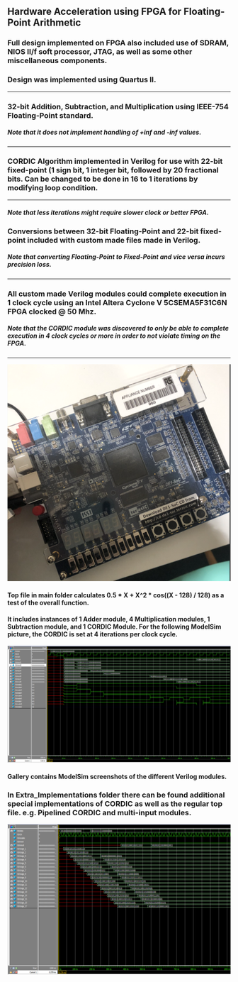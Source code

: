 ## Hardware Acceleration using FPGA for Floating-Point Arithmetic
### Full design implemented on FPGA also included use of SDRAM, NIOS II/f soft processor, JTAG, as well as some other miscellaneous components.
### Design was implemented using Quartus II.
***

### 32-bit Addition, Subtraction, and Multiplication using IEEE-754 Floating-Point standard.
##### Note that it does not implement handling of +inf and -inf values.
***

### CORDIC Algorithm implemented in Verilog for use with 22-bit fixed-point (1 sign bit, 1 integer bit, followed by 20 fractional bits. Can be changed to be done in 16 to 1 iterations by modifying loop condition.
***

##### Note that less iterations might require slower clock or better FPGA.
### Conversions between 32-bit Floating-Point and 22-bit fixed-point included with custom made files made in Verilog.
##### Note that converting Floating-Point to Fixed-Point and vice versa incurs precision loss.
***

### All custom made Verilog modules could complete execution in 1 clock cycle using an Intel Altera Cyclone V 5CSEMA5F31C6N FPGA clocked @ 50 Mhz.
##### Note that the CORDIC module was discovered to only be able to complete execution in 4 clock cycles or more in order to not violate timing on the FPGA.
***

![alt text](https://github.com/LudwigAJ/FPGA-FloatingPointArtithmetic/blob/main/Gallery/DE1-Board.png "The Board")

#### Top file in main folder calculates 0.5 * X + X^2 * cos((X - 128) / 128) as a test of the overall function.
#### It includes instances of 1 Adder module, 4 Multiplication modules, 1 Subtraction module, and 1 CORDIC Module. For the following ModelSim picture, the CORDIC is set at 4 iterations per clock cycle. 

![alt text](https://github.com/LudwigAJ/FPGA-FloatingPointArtithmetic/blob/main/Gallery/whole_function_cordic_unrolled_four_loop_fixed.png "ModelSim of top file")

#### Gallery contains ModelSim screenshots of the different Verilog modules.

### In Extra_Implementations folder there can be found additional special implementations of CORDIC as well as the regular top file. e.g. Pipelined CORDIC and multi-input modules.

![alt text](https://github.com/LudwigAJ/FPGA-FloatingPointArtithmetic/blob/main/Gallery/2_cordic_rolled_pipeline_full.png "16-iteration Pipelined CORDIC")

